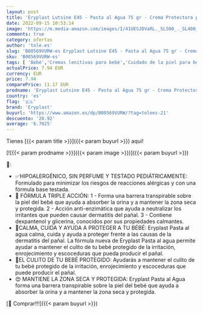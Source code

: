 ```yaml
---
layout: post
title: 'Eryplast Lutsine E45 - Pasta al Agua 75 gr - Crema Protectora para el Pañal del Bebé – Calma  cuida y protege la piel – Sin Perfume y Testado Pediátricamente'
date: 2022-09-15 10:53:14
image: 'https://m.media-amazon.com/images/I/41UESJDVaRL._SL500_._SL400_.jpg'
comments: true
category: ofertas
author: 'tole.es'
slug: 'B00569VURW-es Eryplast Lutsine E45 - Pasta al Agua 75 gr - Crema...'
sku: 'B00569VURW-es'
tags: [ 'Bebé','Cremas lenitivas para bebé','Cuidado de la piel para bebé','Higiene y cuidado','bebé','eryplast','pañal','🇪🇸', ]
actualPrice: 7.94 EUR
currency: EUR
price: 7.94
comparePrice: 11.17 EUR
prodname: 'Eryplast Lutsine E45 - Pasta al Agua 75 gr - Crema Protectora para el Pañal del Bebé – Calma  cuida y protege la piel – Sin Perfume y Testado Pediátricamente'
country: 'es'
flag: '🇪🇸'
brand: 'Eryplast'
buyurl: 'https://www.amazon.es/dp/B00569VURW/?tag=tolees-21'
descuento: '28.92'
average: '6.7025'
---
```


Tienes [{{< param title >}}]({{< param buyurl >}}) aqui!

[![{{< param prodname >}}]({{< param image >}})]({{< param buyurl >}})

🔎:

- ✅HIPOALERGÉNICO, SIN PERFUME Y TESTADO PEDIÁTRICAMENTE: Formulado para minimizar los riesgos de reacciones alérgicas y con una fórmula base testada.
- 🧪 FÓRMULA TRIPLE ACCIÓN: 1 - Forma una barrera transpirable sobre la piel del bebé que ayuda a absorber la orina y a mantener la zona seca y protegida. 2 - Acción anti-enzimática que ayuda a neutralizar los irritantes que pueden causar dermatitis del pañal. 3 - Contiene dexpantenol y glicerina, conocidos por sus propiedades calmantes.
- 🧴CALMA, CUIDA Y AYUDA A PROTEGER A TU BÉBÉ: Eryplast Pasta al agua calma, cuida y ayuda a proteger frente a las causas de la dermatitis del pañal. La fórmula nueva de Eryplast Pasta al agua permite ayudar a mantener el culito de tu bebé protegido de la irritación, enrojecimiento y escoceduras que pueda producir el pañal.
- 🌟EL CULITO DE TU BEBÉ PROTEGIDO: Ayudarás a mantener el culito de tu bebé protegido de la irritación, enrojecimiento y escoceduras que puede producir el pañal.
- 😍 MANTIENE LA ZONA SECA Y PROTEGIDA: Eryplast Pasta al Agua forma una barrera transpirable sobre la piel del bebé que ayuda a absorber la orina y a mantener la zona seca y protegida.

[🛒 Comprar!!!]({{< param buyurl >}})
